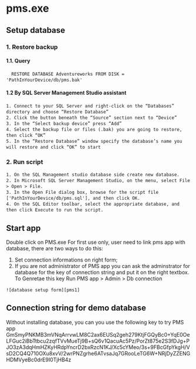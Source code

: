 # pms.exe
## Setup database
  ### 1. Restore backup
  #### 1.1. Query
      RESTORE DATABASE Adventureworks FROM DISK = 'PathInYourDevice/db/pms.bak'
  #### 1.2 By SQL Server Management Studio assistant
    1. Connect to your SQL Server and right-click on the “Databases” directory and choose “Restore Database”
    2. Click the button beneath the “Source” section next to “Device”
    3. In the “Select backup device” press “Add”
    4. Select the backup file or files (.bak) you are going to restore, then click “OK”
    5. In the “Restore Database” window specify the database’s name you will restore and click “OK” to start
  ### 2. Run script
    1. On the SQL Management studio database side create new database.
    2. In Microsoft SQL Server Management Studio, on the menu, select File > Open > File. 
    3. In the Open File dialog box, browse for the script file ['PathInYourDevice/db/pms.sql'], and then click OK. 
    4. On the SQL Editor toolbar, select the appropriate database, and then click Execute to run the script. 


## Start app
  Double click on PMS.exe
  For first use only, user need to link pms app with database, there are two ways to do this:
  1. Set connection informations on right form;
  2. If you are not administrator of PMS app you can ask the adminstrator for database for the key of connection string and put it on the right textbox.
  To Genretae this key Run PMS app > Admin > Db connection

    ![database setup form][pms1]

[pms1]: https://github.com/maniabrahim/pms.exe/blob/master/readme/1.PNG "database setup form"

## Connection string for demo database
  Without installing database, you can you use the following key to try PMS app
  GmSmyPNKMB3mVNqArrvwLM8C2ax6EUSq2geh279KtjFGQyBc0+YqE0OeLFGuc2iBbTtbcu2zqfTVvMueTj9B+sQ6v1QacuAc5Pz/PorZt875e2S3fDJg+PJO3zA3dqHmHZKyHRdpYncrD2bxRzcN1KJ/Xc5cYMeo/3s+9FBcGfpYkgH/VsD2CQ4Q710OXu8xvV/2wrPNZgrhe6ATvsaJq7GRooLeTG6W+NRjDyZZENGHDMVyeBc0drE9I0TjHB4z

